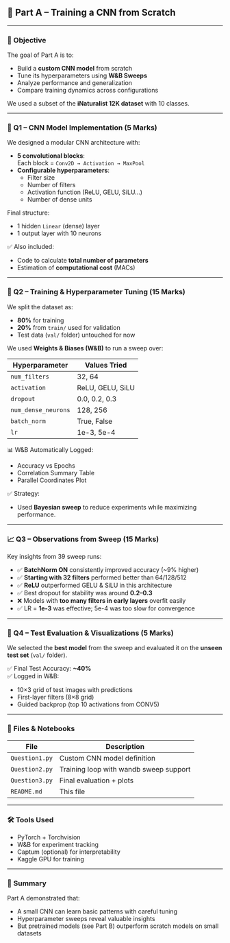 ## 🧠 Part A – Training a CNN from Scratch

---

### 📌 Objective

The goal of Part A is to:
- Build a **custom CNN model** from scratch  
- Tune its hyperparameters using **W&B Sweeps**  
- Analyze performance and generalization  
- Compare training dynamics across configurations

We used a subset of the **iNaturalist 12K dataset** with 10 classes.

---

### 🧱 Q1 – CNN Model Implementation (5 Marks)

We designed a modular CNN architecture with:

- **5 convolutional blocks**:  
  Each block = `Conv2D → Activation → MaxPool`
- **Configurable hyperparameters**:  
  - Filter size  
  - Number of filters  
  - Activation function (ReLU, GELU, SiLU...)  
  - Number of dense units

Final structure:
- 1 hidden `Linear` (dense) layer  
- 1 output layer with 10 neurons

✅ Also included:
- Code to calculate **total number of parameters**
- Estimation of **computational cost** (MACs)

---

### 🧪 Q2 – Training & Hyperparameter Tuning (15 Marks)

We split the dataset as:
- **80%** for training  
- **20%** from `train/` used for validation  
- Test data (`val/` folder) untouched for now

We used **Weights & Biases (W&B)** to run a sweep over:

| Hyperparameter | Values Tried |
|----------------|--------------|
| `num_filters` | 32, 64 |
| `activation` | ReLU, GELU, SiLU |
| `dropout` | 0.0, 0.2, 0.3 |
| `num_dense_neurons` | 128, 256 |
| `batch_norm` | True, False |
| `lr` | 1e-3, 5e-4 |

📊 W&B Automatically Logged:
- Accuracy vs Epochs  
- Correlation Summary Table  
- Parallel Coordinates Plot  

✅ Strategy:
- Used **Bayesian sweep** to reduce experiments while maximizing performance.

---

### 📈 Q3 – Observations from Sweep (15 Marks)

Key insights from 39 sweep runs:

- ✅ **BatchNorm ON** consistently improved accuracy (~9% higher)
- ✅ **Starting with 32 filters** performed better than 64/128/512
- ✅ **ReLU** outperformed GELU & SiLU in this architecture
- ✅ Best dropout for stability was around **0.2–0.3**
- ❌ Models with **too many filters in early layers** overfit easily
- ✅ LR = **1e-3** was effective; 5e-4 was too slow for convergence

---

### 🧪 Q4 – Test Evaluation & Visualizations (5 Marks)

We selected the **best model** from the sweep and evaluated it on the **unseen test set** (`val/` folder).

✅ Final Test Accuracy: **~40%**  
✅ Logged in W&B:
- 10×3 grid of test images with predictions  
- First-layer filters (8×8 grid)  
- Guided backprop (top 10 activations from CONV5)

---

### 🔗 Files & Notebooks

| File | Description |
|------|-------------|
| `Question1.py` | Custom CNN model definition |
| `Question2.py` | Training loop with wandb sweep support |
| `Question3.py` | Final evaluation + plots |
| `README.md` | This file |

---

### 🛠️ Tools Used

- PyTorch + Torchvision  
- W&B for experiment tracking  
- Captum (optional) for interpretability  
- Kaggle GPU for training  

---

### 🏁 Summary

Part A demonstrated that:
- A small CNN can learn basic patterns with careful tuning  
- Hyperparameter sweeps reveal valuable insights  
- But pretrained models (see Part B) outperform scratch models on small datasets
